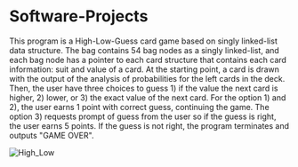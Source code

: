 # Software-Projects
This program is a High-Low-Guess card game based on singly linked-list data structure. The bag contains 54 bag nodes as a singly linked-list, and each bag node has a pointer to each card structure that contains each card information: suit and value of a card. At the starting point, a card is drawn with the output of the analysis of probabilities for the left cards in the deck. Then, the user have three choices to guess 1) if the value the next card is higher, 2) lower, or 3) the exact value of the next card. For the option 1) and 2), the user earns 1 point with correct guess, continuing the game. The option 3) requests prompt of guess from the user so if the guess is right, the user earns 5 points. If the guess is not right, the program terminates and outputs "GAME OVER".

![High_Low](https://user-images.githubusercontent.com/20247211/66724074-13a6e600-edd6-11e9-8efd-489f3420f7c8.png)



